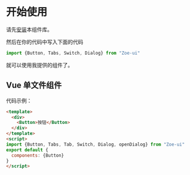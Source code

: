 # 开始使用
请先[安装](#/doc/install)本组件库。

然后在你的代码中写入下面的代码

```javascript
import {Button, Tabs, Switch, Dialog} from "Zoe-ui"
```

就可以使用我提供的组件了。

## Vue 单文件组件

代码示例：

```html
<template>
  <div>
    <Button>按钮</Button>
  </div>
</template>
<script>
import {Button, Tabs, Tab, Switch, Dialog, openDialog} from "Zoe-ui"
export default {
  components: {Button}
}
</script>
```
